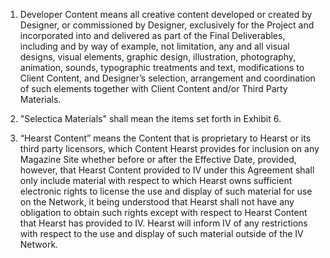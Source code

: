 1. Developer Content means all creative content developed or created by Designer, or commissioned by Designer, exclusively for the Project and incorporated into and delivered as part of the Final Deliverables, including and by way of example, not limitation, any and all visual designs, visual elements, graphic design, illustration, photography, animation, sounds, typographic treatments and text, modifications to Client Content, and Designer’s selection, arrangement and coordination of such elements together with Client Content and/or Third Party Materials.

2. "Selectica Materials" shall mean the items set forth in Exhibit 6.

3. “Hearst Content” means the Content that is proprietary to Hearst or its third party licensors, which Content Hearst provides for inclusion on any Magazine Site whether before or after the Effective Date, provided, however, that Hearst Content provided to IV under this Agreement shall only include material with respect to which Hearst owns sufficient electronic rights to license the use and display of such material for use on the Network, it being understood that Hearst shall not have any obligation to obtain such rights except with respect to Hearst Content that Hearst has provided to IV. Hearst will inform IV of any restrictions with respect to the use and display of such material outside of the IV Network.